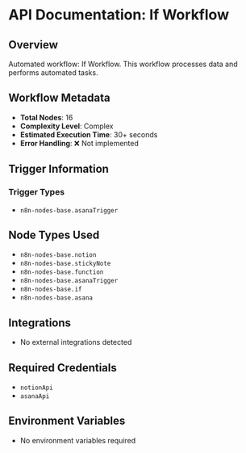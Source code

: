 # API Documentation: If Workflow

## Overview
Automated workflow: If Workflow. This workflow processes data and performs automated tasks.

## Workflow Metadata
- **Total Nodes**: 16
- **Complexity Level**: Complex
- **Estimated Execution Time**: 30+ seconds
- **Error Handling**: ❌ Not implemented

## Trigger Information
### Trigger Types
- `n8n-nodes-base.asanaTrigger`

## Node Types Used
- `n8n-nodes-base.notion`
- `n8n-nodes-base.stickyNote`
- `n8n-nodes-base.function`
- `n8n-nodes-base.asanaTrigger`
- `n8n-nodes-base.if`
- `n8n-nodes-base.asana`

## Integrations
- No external integrations detected

## Required Credentials
- `notionApi`
- `asanaApi`

## Environment Variables
- No environment variables required
